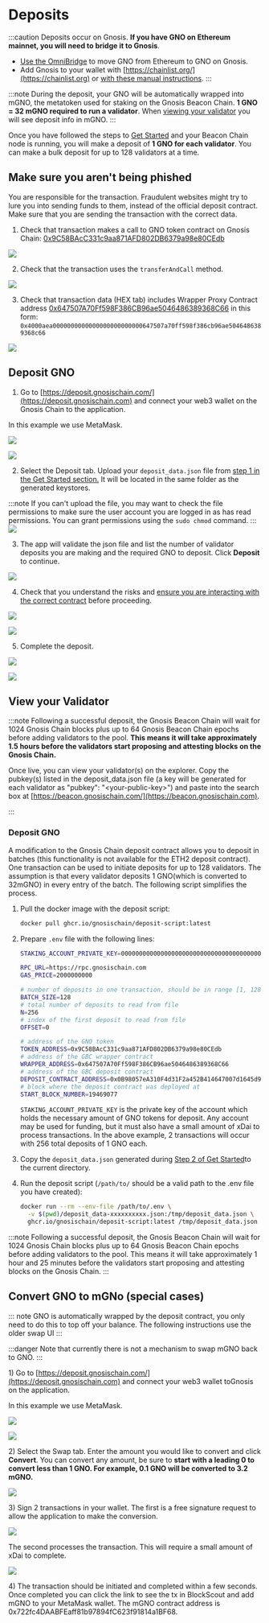 ---
---

# Deposits

:::caution
Deposits occur on Gnosis. **If you have GNO on Ethereum mainnet, you will need to bridge it to Gnosis**.

* [Use the OmniBridge](https://omni.gnosischain.com/bridge) to move GNO from Ethereum to GNO on Gnosis.
* Add Gnosis to your wallet with [https://chainlist.org/](https://chainlist.org) or [with these manual instructions](/tools/wallets/metamask).
:::

:::note
During the deposit, your GNO will be automatically wrapped into mGNO, the metatoken used for staking on the Gnosis Beacon Chain. **1 GNO = 32 mGNO required to run a validator**.  When [viewing your validator](#view-your-validator) you will see deposit info in mGNO.
:::

Once you have followed the steps to [Get Started](/node/) and your Beacon Chain node is running, you will make a deposit of **1 GNO for each validator**. You can make a bulk deposit for up to 128 validators at a time.

## Make sure you aren't being phished

You are responsible for the transaction. Fraudulent websites might try to lure you into sending funds to them, instead of the official deposit contract. Make sure that you are sending the transaction with the correct data.

1. Check that transaction makes a call to GNO token contract on Gnosis Chain: [0x9C58BAcC331c9aa871AFD802DB6379a98e80CEdb](https://blockscout.com/xdai/mainnet/address/0x9C58BAcC331c9aa871AFD802DB6379a98e80CEdb/transactions)

![](/img/node/safety-1.png)

2. Check that the transaction uses the `transferAndCall` method.

![](/img/node/safety-2.png)

3. Check that transaction data (HEX tab) includes Wrapper Proxy Contract address [0x647507A70Ff598F386CB96ae5046486389368C66](https://blockscout.com/xdai/mainnet/address/0x647507A70Ff598F386CB96ae5046486389368C66/transactions) in this form:
   `0x4000aea0000000000000000000000000647507a70ff598f386cb96ae5046486389368c66`

![](/img/node/safety-3.png)

## Deposit GNO

1) Go to [https://deposit.gnosischain.com/](https://deposit.gnosischain.com) and connect your web3 wallet on the Gnosis Chain to the application.

In this example we use MetaMask.

![](/img/node/UI-1A.png)

![](/img/node/UI-2A.png)

2) Select the Deposit tab. Upload your `deposit_data.json` file from [step 1 in the Get Started section.](/node/setup) It will be located in the same folder as the generated keystores.

:::note
If you can't upload the file, you may want to check the file permissions to make sure the user account you are logged in as has read permissions. You can grant permissions using the `sudo chmod` command.
:::
![](/img/node/upload-info1.png)

3) The app will validate the json file and list the number of validator deposits you are making and the required GNO to deposit. Click **Deposit** to continue.

![](/img/node/deposit-2.png)

4) Check that you understand the risks and [ensure you are interacting with the correct contract](/node/deposit) before proceeding.

![](/img/node/deposit-3.png)

![](/img/node/deposit-4.png)

5) Complete the deposit.

![](/img/node/confirm.png)

![](/img/node/dep-made.png)


## View your Validator

:::note
Following a successful deposit, the Gnosis Beacon Chain will wait for 1024 Gnosis Chain blocks plus up to 64 Gnosis Beacon Chain epochs before adding validators to the pool. **This means it will take approximately 1.5 hours before the validators start proposing and attesting blocks on the Gnosis Chain.**

Once live, you can view your validator(s) on the explorer. Copy the pubkey(s)  listed in the deposit\_data.json file (a key will be generated for each validator as "pubkey": "&lt;your-public-key&gt;") and paste into the search box at [https://beacon.gnosischain.com/](https://beacon.gnosischain.com).

:::

### Deposit GNO

A modification to the Gnosis Chain deposit contract allows you to deposit in batches (this functionality is not available for the ETH2 deposit contract). One transaction can be used to initiate deposits for up to 128 validators. The assumption is that every validator deposits 1 GNO(which is converted to 32mGNO) in every entry of the batch. The following script simplifies the process.

1.  Pull the docker image with the deposit script:

    ```bash
    docker pull ghcr.io/gnosischain/deposit-script:latest
    ```
2.  Prepare `.env` file with the following lines:

    ```bash
    STAKING_ACCOUNT_PRIVATE_KEY=0000000000000000000000000000000000000000000000000000000000000000

    RPC_URL=https://rpc.gnosischain.com
    GAS_PRICE=2000000000

    # number of deposits in one transaction, should be in range [1, 128]
    BATCH_SIZE=128
    # total number of deposits to read from file
    N=256
    # index of the first deposit to read from file
    OFFSET=0

    # address of the GNO token
    TOKEN_ADDRESS=0x9C58BAcC331c9aa871AFD802DB6379a98e80CEdb
    # address of the GBC wrapper contract
    WRAPPER_ADDRESS=0x647507A70Ff598F386CB96ae5046486389368C66
    # address of the GBC deposit contract
    DEPOSIT_CONTRACT_ADDRESS=0x0B98057eA310F4d31F2a452B414647007d1645d9
    # block where the deposit contract was deployed at
    START_BLOCK_NUMBER=19469077
    ```

    `STAKING_ACCOUNT_PRIVATE_KEY` is the private key of the account which holds the necessary amount of GNO tokens for deposit. Any account may be used for funding, but it must also have a small amount of xDai to process transactions. In the above example, 2 transactions will occur with 256 total deposits of 1 GNO each.

3. Copy the `deposit_data.json` generated during [Step 2 of Get Started](/node/setup/#step-2-choose-your-beacon-chain-client--import-validator-keys)to the current directory.
4.  Run the deposit script (`/path/to/` should be a valid path to the .env file you have created):

    ```bash
    docker run --rm --env-file /path/to/.env \
      -v $(pwd)/deposit_data-xxxxxxxxxx.json:/tmp/deposit_data.json \
      ghcr.io/gnosischain/deposit-script:latest /tmp/deposit_data.json
    ```

:::note
Following a successful deposit, the Gnosis Beacon Chain will wait for 1024 Gnosis Chain blocks plus up to 64 Gnosis Beacon Chain epochs before adding validators to the pool. This means it will take approximately 1 hour and 25 minutes before the validators start proposing and attesting blocks on the Gnosis Chain.
:::

## Convert GNO to mGNo (special cases)

::: note
GNO is automatically wrapped by the deposit contract, you only need to do this to top off your balance. The following instructions use the older swap UI
:::

:::danger
Note that currently there is not a mechanism to swap mGNO back to GNO.
:::

1\) Go to [https://deposit.gnosischain.com/](https://deposit.gnosischain.com) and connect your web3 wallet toGnosis on the application.

In this example we use MetaMask.

![](/img/node/UI-1A.png)

![](/img/node/UI-2A.png)

2\) Select the Swap tab. Enter the amount you would like to convert and click **Convert**. You can convert any amount, be sure to **start with a leading 0 to convert less than 1 GNO. For example, 0.1 GNO will be converted to 3.2 mGNO.**

![](/img/node/swap-1.png)

3\) Sign 2 transactions in your wallet. The first is a free signature request to allow the application to make the conversion.

![](/img/node/pt2.png)

The second processes the transaction. This will require a small amount of xDai to complete.

![](/img/node/2tx.png)

4\) The transaction should be initiated and completed within a few seconds. Once completed you can click the link to see the tx in BlockScout and add mGNO to your MetaMask wallet. The mGNO contract address is 0x722fc4DAABFEaff81b97894fC623f91814a1BF68.